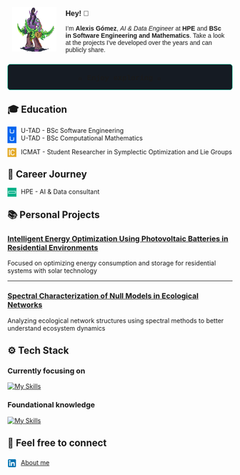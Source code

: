 
<div style="display: flex; align-items: center; gap: 20px; padding: 10px; font-family: Arial, sans-serif;">
  <img style="width: 100px; height: auto; flex-shrink: 0;" src="assets/illidan.gif" alt="Illidan GIF" />
  <div style="flex: 1;">
    <h3>Hey! 👋</h3>
    <p>
      I’m <strong>Alexis Gómez</strong>, <em>AI & Data Engineer</em> at <strong>HPE</strong>
      and <strong>BSc in Software Engineering and Mathematics</strong>. Take a look at the projects
      I've developed over the years and can publicly share.
    </p>
  </div>
</div>


<div style="background-color: #151b23; border: 1px solid #01A982; border-radius: 6px; font-family: 'SFMono-Regular', Consolas, 'Liberation Mono', Menlo, monospace; font-size: 14px; line-height: 1;">
    <h3 align="center">🚀 Enjoy exploring 🚀</h3>
</div>                                


## 🎓 Education
<ul style="list-style: none; padding-left: 0;">
    <li style="position: relative; padding-left: 30px;">
        <img src="assets/utad.png" alt="Icon" style="width: 20px; height: 20px; position: absolute; left: 0; top: 0;">
        U-TAD - BSc Software Engineering
    </li>
    <li style="position: relative; padding-left: 30px;">
        <img src="assets/utad.png" alt="Icon" style="width: 20px; height: 20px; position: absolute; left: 0; top: 0;">
        U-TAD - BSc Computational Mathematics
    </li>
  <!-- Add more items here -->
</ul>
<ul style="list-style: none; padding-left: 0;">
  <li style="position: relative; padding-left: 30px;">
    <img src="assets/icmat.png" alt="Icon" style="width: 20px; height: 20px; position: absolute; left: 0; top: 0;">
    ICMAT - Student Researcher in Symplectic Optimization and Lie Groups
  </li>
  <!-- Add more items here -->
</ul>

## 💼 Career Journey
<ul style="list-style: none; padding-left: 0;">
    <li style="position: relative; padding-left: 30px;">
        <img src="assets/hpe.png" alt="Icon" style="width: 20px; height: 20px; position: absolute; left: 0; top: 0;">
        HPE - AI & Data consultant
    </li>
  <!-- Add more items here -->
</ul>



## 📚 Personal Projects

### [Intelligent Energy Optimization Using Photovoltaic Batteries in Residential Environments](https://github.com/AlexisGitHu/SmartMicrogrids)


Focused on optimizing energy consumption and storage for residential systems with solar technology

---

### [Spectral Characterization of Null Models in Ecological Networks](https://github.com/AlexisGitHu/BipartiteNetworks_SAA)

Analyzing ecological network structures using spectral methods to better understand ecosystem dynamics


## ⚙️ Tech Stack

### Currently focusing on

[![My Skills](https://skillicons.dev/icons?i=bash,linux,github,vscode,javascript,python,fastapi,pytorch,mongodb,redis,docker,nginx,kubernetes)](https://skillicons.dev)

### Foundational knowledge

[![My Skills](https://skillicons.dev/icons?i=html,css,bootstrap,javascript,typescript,nodejs,postgresql,cassandra,kafka,java,c,tensorflow)](https://skillicons.dev)

## 📱 Feel free to connect
### 
<ul style="list-style: none; padding-left: 0;">
  <li style="position: relative; padding-left: 30px;">
    <img src="assets/linkedin.png" alt="Icon" style="width: 20px; height: 20px; position: absolute; left: 0; top: 0;">
    <a href="https://www.linkedin.com/in/alexis-g%C3%B3mez-chimeno/">About me</a>
  </li>
</ul>
